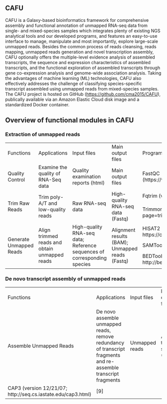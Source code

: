 ## CAFU
CAFU is a Galaxy-based bioinformatics framework for comprehensive assembly and functional annotation of unmapped RNA-seq data from single- and mixed-species samples which integrates plenty of existing NGS analytical tools and our developed programs, and features an easy-to-use interface to manage, manipulate and most importantly, explore large-scale unmapped reads. Besides the common process of reads cleansing, reads mapping, unmapped reads generation and novel transcription assembly, CAFU optionally offers the multiple-level evidence analysis of assembled transcripts, the sequence and expression characteristics of assembled transcripts, and the functional exploration of assembled transcripts through gene co-expression analysis and genome-wide association analysis. Taking the advantages of machine learning (ML) technologies, CAFU also effectively addresses the challenge of classifying species-specific transcript assembled using unmapped reads from mixed-species samples. The CAFU project is hosted on GitHub (https://github.com/cma2015/CAFU), publically available via an Amazon Elastic Cloud disk image and a standardized Docker container.

## Overview of functional modules in CAFU
### Extraction of unmapped reads

<table>
    <tr>
        <td>Functions</td>
        <td>Applications</td>
        <td>Input files</td>
        <td>Main output files</td>
        <td>Programs</td>
        <td>References</td>
   </tr>
    <tr>
        <td>Quality Control</td>
        <td>Examine the quality of RNA-Seq data</td>
        <td>Quality examination reports (html)</td>
        <td>Main output files</td>
        <td>FastQC (https://www.bioinformatics.babraham.ac.uk/projects/fastqc/)</td>
        <td>[1]</td>
   </tr>
    <tr>
        <td rowspan="3">Trim Raw Reads</td>
        <td rowspan="3">Trim poly-A/T and low-quality reads</td>
        <td rowspan="3">Raw RNA-seq data</td>
        <td rowspan="3">High-quality RNA-seq data (Fastq)</td>
   </tr>
    <tr>
        <td>Fqtrim (version 0.9.7; https://ccb.jhu.edu/software/fqtrim/)</td>
        <td>[2]</td>
    </tr>
    <tr>
        <td>Trimmomatic (version 0.36; http://www.usadellab.org/cms/?page=trimmomatic)</td>
        <td>[3]</td>
    </tr>
    <tr>
        <td rowspan="4">Generate Unmapped Reads</td>
        <td rowspan="4">Align trimmed reads and obtain unmapped reads</td>
        <td rowspan="4">High-quality RNA-seq data; Reference sequences of corresponding species</td>
        <td rowspan="4">Alignment results (BAM); Unmapped reads (Fastq)</td>
    </tr>
    <tr>
        <td>HISAT2 (version 2.1.0; https://ccb.jhu.edu/software/hisat2/index.shtml)</td>
        <td>[4]</td>
    </tr>
    <tr>
        <td>SAMTools (version 1.8; http://samtools.sourceforge.net/)</td>
        <td>[5]</td>
    </tr>
    <tr>
        <td>BEDTools (version 2.27.0; http://bedtools.readthedocs.io/en/latest/)</td>
        <td>[6]</td>
    </tr>
 </table>
 
 
### De novo transcript assembly of unmapped reads
<table>
<tr>
        <td>Functions</td>
        <td>Applications</td>
        <td>Input files</td>
        <td>Main output files</td>
        <td>Programs</td>
        <td>References</td>
</tr>
<tr>
    <td rowspan="3">Assemble Unmapped Reads</td>
    <td rowspan="3">De novo assemble unmapped reads, remove redundancy of transcript fragments and re-assemble transcript fragments</td>
    <td rowspan="3">Unmapped reads</td>
    <td rowspan="3">Assembled transcript sequences (Fasta)</td>
</tr>
<tr>
    <td>Trinity (version 2.2.0; https://github.com/trinityrnaseq/trinityrnaseq/wiki)</td>
    <td>[7]</td>
    </tr>
   <tr>
    <td>CD-HIT-EST (version 4.6.8; http://weizhongli-lab.org/cd-hit/)</td>
    <td>[8]</td>
    </tr>
    <tr>
    <td>CAP3 (version 12/21/07; http://seq.cs.iastate.edu/cap3.html)</td>
    <td>[9]</td>
    </tr>
</table>
